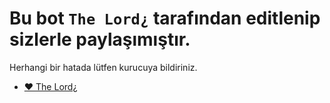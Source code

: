 # Bu bot `The Lord¿` tarafından editlenip sizlerle paylaşımıştır.

Herhangi bir hatada lütfen kurucuya bildiriniz.

- [♥ The Lord¿](https://discord.com/users/853003938491007016)